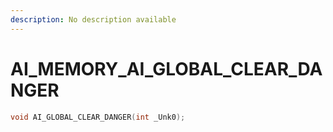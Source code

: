 ```yaml
---
description: No description available 
---
```


# AI_MEMORY\_AI_GLOBAL_CLEAR_DANGER

```cpp
void AI_GLOBAL_CLEAR_DANGER(int _Unk0);
```